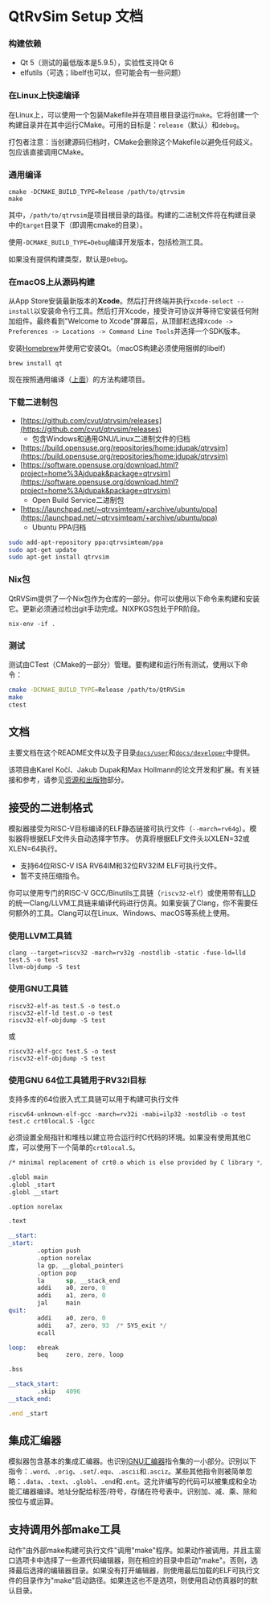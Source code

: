 # QtRvSim Setup 文档
### 构建依赖

- Qt 5（测试的最低版本是5.9.5），实验性支持Qt 6
- elfutils（可选；libelf也可以，但可能会有一些问题）

### 在Linux上快速编译

在Linux上，可以使用一个包装Makefile并在项目根目录运行`make`。它将创建一个构建目录并在其中运行CMake。可用的目标是：`release`（默认）和`debug`。

打包者注意：当创建源码归档时，CMake会删除这个Makefile以避免任何歧义。包应该直接调用CMake。

### 通用编译

```shell
cmake -DCMAKE_BUILD_TYPE=Release /path/to/qtrvsim
make
```

其中，`/path/to/qtrvsim`是项目根目录的路径。构建的二进制文件将在构建目录中的`target`目录下（即调用cmake的目录）。

使用`-DCMAKE_BUILD_TYPE=Debug`编译开发版本，包括检测工具。

如果没有提供构建类型，默认是`Debug`。

### 在macOS上从源码构建

从App Store安装最新版本的**Xcode**。然后打开终端并执行`xcode-select --install`以安装命令行工具。然后打开Xcode，接受许可协议并等待它安装任何附加组件。最终看到"Welcome to Xcode"屏幕后，从顶部栏选择`Xcode -> Preferences -> Locations -> Command Line Tools`并选择一个SDK版本。

安装[Homebrew](https://brew.sh/)并使用它安装Qt。（macOS构建必须使用捆绑的libelf）

```shell
brew install qt
```

现在按照通用编译（[上面](#general-compilation)）的方法构建项目。

### 下载二进制包

- [https://github.com/cvut/qtrvsim/releases](https://github.com/cvut/qtrvsim/releases)
    - 包含Windows和通用GNU/Linux二进制文件的归档
- [https://build.opensuse.org/repositories/home:jdupak/qtrvsim](https://build.opensuse.org/repositories/home:jdupak/qtrvsim)
- [https://software.opensuse.org/download.html?project=home%3Ajdupak&package=qtrvsim](https://software.opensuse.org/download.html?project=home%3Ajdupak&package=qtrvsim)
    - Open Build Service二进制包
- [https://launchpad.net/~qtrvsimteam/+archive/ubuntu/ppa](https://launchpad.net/~qtrvsimteam/+archive/ubuntu/ppa)
    - Ubuntu PPA归档

```bash
sudo add-apt-repository ppa:qtrvsimteam/ppa
sudo apt-get update
sudo apt-get install qtrvsim
```

### Nix包

QtRVSim提供了一个Nix包作为仓库的一部分。你可以使用以下命令来构建和安装它。更新必须通过检出git手动完成。NIXPKGS包处于PR阶段。

```shell
nix-env -if .
```

### 测试

测试由CTest（CMake的一部分）管理。要构建和运行所有测试，使用以下命令：

```bash
cmake -DCMAKE_BUILD_TYPE=Release /path/to/QtRVSim
make
ctest
```

## 文档

主要文档在这个README文件以及子目录[`docs/user`](docs/user)和[`docs/developer`](docs/developer)中提供。

该项目由Karel Kočí、Jakub Dupak和Max Hollmann的论文开发和扩展。有关链接和参考，请参见[资源和出版物](#resources-and-publications)部分。

## 接受的二进制格式

模拟器接受为RISC-V目标编译的ELF静态链接可执行文件（`--march=rv64g`）。模拟器将根据ELF文件头自动选择字节序。
仿真将根据ELF文件头以XLEN=32或XLEN=64执行。

- 支持64位RISC-V ISA RV64IM和32位RV32IM ELF可执行文件。
- 暂不支持压缩指令。

你可以使用专门的RISC-V GCC/Binutils工具链（`riscv32-elf`）或使用带有[LLD](https://lld.llvm.org/)的统一Clang/LLVM工具链来编译代码进行仿真。如果安装了Clang，你不需要任何额外的工具。Clang可以在Linux、Windows、macOS等系统上使用。

### 使用LLVM工具链

```shell
clang --target=riscv32 -march=rv32g -nostdlib -static -fuse-ld=lld test.S -o test
llvm-objdump -S test
```

### 使用GNU工具链

```shell
riscv32-elf-as test.S -o test.o
riscv32-elf-ld test.o -o test
riscv32-elf-objdump -S test
```

或

```shell
riscv32-elf-gcc test.S -o test
riscv32-elf-objdump -S test
```

### 使用GNU 64位工具链用于RV32I目标

支持多库的64位嵌入式工具链可以用于构建可执行文件

```shell
riscv64-unknown-elf-gcc -march=rv32i -mabi=ilp32 -nostdlib -o test test.c crt0local.S -lgcc
```

必须设置全局指针和堆栈以建立符合运行时C代码的环境。如果没有使用其他C库，可以使用下一个简单的`crt0local.S`。


```asm
/* minimal replacement of crt0.o which is else provided by C library */

.globl main
.globl _start
.globl __start

.option norelax

.text

__start:
_start:
        .option push
        .option norelax
        la gp, __global_pointer$
        .option pop
        la      sp, __stack_end
        addi    a0, zero, 0
        addi    a1, zero, 0
        jal     main
quit:
        addi    a0, zero, 0
        addi    a7, zero, 93  /* SYS_exit */
        ecall

loop:   ebreak
        beq     zero, zero, loop

.bss

__stack_start:
        .skip   4096
__stack_end:

.end _start
```

## 集成汇编器

模拟器包含基本的集成汇编器。也识别[GNU汇编器](https://sourceware.org/binutils/docs/as/)指令集的一小部分。识别以下指令：`.word`、`.orig`、`.set`/`.equ`、`.ascii`和`.asciz`。某些其他指令则被简单忽略：`.data`、`.text`、`.globl`、`.end`和`.ent`。这允许编写的代码可以被集成和全功能汇编器编译。地址分配给标签/符号，存储在符号表中。识别加、减、乘、除和按位与或运算。

## 支持调用外部make工具

动作"由外部make构建可执行文件"调用"make"程序。如果动作被调用，并且主窗口选项卡中选择了一些源代码编辑器，则在相应的目录中启动"make"。否则，选择最后选择的编辑器目录。如果没有打开编辑器，则使用最后加载的ELF可执行文件的目录作为"make"启动路径。如果连这也不是选项，则使用启动仿真器时的默认目录。

